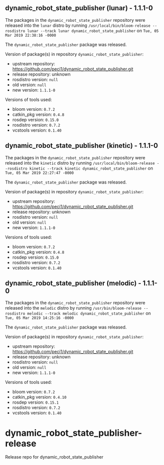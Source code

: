 ## dynamic_robot_state_publisher (lunar) - 1.1.1-0

The packages in the `dynamic_robot_state_publisher` repository were released into the `lunar` distro by running `/usr/local/bin/bloom-release --rosdistro lunar --track lunar dynamic_robot_state_publisher` on `Tue, 05 Mar 2019 22:38:16 -0000`

The `dynamic_robot_state_publisher` package was released.

Version of package(s) in repository `dynamic_robot_state_publisher`:

- upstream repository: https://github.com/peci1/dynamic_robot_state_publisher.git
- release repository: unknown
- rosdistro version: `null`
- old version: `null`
- new version: `1.1.1-0`

Versions of tools used:

- bloom version: `0.7.2`
- catkin_pkg version: `0.4.8`
- rosdep version: `0.15.0`
- rosdistro version: `0.7.2`
- vcstools version: `0.1.40`


## dynamic_robot_state_publisher (kinetic) - 1.1.1-0

The packages in the `dynamic_robot_state_publisher` repository were released into the `kinetic` distro by running `/usr/local/bin/bloom-release --rosdistro kinetic --track kinetic dynamic_robot_state_publisher` on `Tue, 05 Mar 2019 22:27:47 -0000`

The `dynamic_robot_state_publisher` package was released.

Version of package(s) in repository `dynamic_robot_state_publisher`:

- upstream repository: https://github.com/peci1/dynamic_robot_state_publisher.git
- release repository: unknown
- rosdistro version: `null`
- old version: `null`
- new version: `1.1.1-0`

Versions of tools used:

- bloom version: `0.7.2`
- catkin_pkg version: `0.4.8`
- rosdep version: `0.15.0`
- rosdistro version: `0.7.2`
- vcstools version: `0.1.40`


## dynamic_robot_state_publisher (melodic) - 1.1.1-0

The packages in the `dynamic_robot_state_publisher` repository were released into the `melodic` distro by running `/usr/bin/bloom-release --rosdistro melodic --track melodic dynamic_robot_state_publisher` on `Tue, 05 Mar 2019 14:25:16 -0000`

The `dynamic_robot_state_publisher` package was released.

Version of package(s) in repository `dynamic_robot_state_publisher`:

- upstream repository: https://github.com/peci1/dynamic_robot_state_publisher.git
- release repository: unknown
- rosdistro version: `null`
- old version: `null`
- new version: `1.1.1-0`

Versions of tools used:

- bloom version: `0.7.2`
- catkin_pkg version: `0.4.10`
- rosdep version: `0.15.1`
- rosdistro version: `0.7.2`
- vcstools version: `0.1.40`


# dynamic_robot_state_publisher-release
Release repo for dynamic_robot_state_publisher

